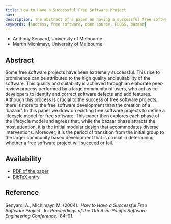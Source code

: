 ```yaml
---
title: How to Have a Successful Free Software Project
nav:
description: The abstract of a paper on having a successful free software project
keywords: [success, free software, open source, FLOSS, bazaar]
---
```


<ul class = "author">
<li><span class = "author">Anthony Senyard,</span>
    <span class = "affiliation">University of Melbourne</span></li>
<li><span class = "author">Martin Michlmayr,</span>
    <span class = "affiliation">University of Melbourne</span></li>
</ul>

<h2>Abstract</h2>

Some free software projects have been extremely successful. This rise to
prominence can be attributed to the high quality and suitability of the
software. This quality and suitability is achieved through an elaborate
peer-review process performed by a large community of users, who act as
co-developers to identify and correct software defects and add features.
Although this process is crucial to the success of free software projects,
there is more to the free software development than the creation of a
&lsquo;bazaar&rsquo;.  In this paper we draw on existing free software
projects to define a lifecycle model for free software. This paper then
explores each phase of the lifecycle model and agrees that, while the
bazaar phase attracts the most attention, it is the initial modular design
that accommodates diverse interventions. Moreover, it is the period of
transition from the initial group to the larger community based development
that is crucial in determining whether a free software project will succeed
or fail.

<h2>Availability</h2>

<ul>

<li><a href = "../senyard_michlmayr-successful_project.pdf">PDF of the
paper</a></li>

<li><a href = "../senyard_michlmayr-successful_project.bib">BibTeX entry</a></li>

</ul>

<h2>Reference</h2>

Senyard, A., Michlmayr, M. (2004).&ensp;<i>How to Have a Successful Free
Software Project.</i>&ensp;In: <i>Proceedings of the 11th Asia-Pacific Software
Engineering Conference.</i>&ensp;84&ndash;91.

